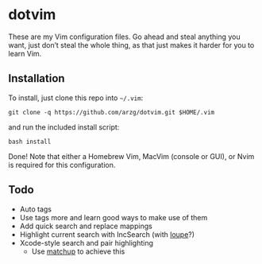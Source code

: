 # dotvim

These are my Vim configuration files. Go ahead and steal anything you want, just don’t steal the whole thing, as that just makes it harder for you to learn Vim.

## Installation

To install, just clone this repo into `~/.vim`:

    git clone -q https://github.com/arzg/dotvim.git $HOME/.vim

and run the included install script:

    bash install

Done! Note that either a Homebrew Vim, MacVim (console or GUI), or Nvim is
required for this configuration.

## Todo

- Auto tags
- Use tags more and learn good ways to make use of them
- Add quick search and replace mappings
- Highlight current search with IncSearch (with
  [loupe](https://github.com/wincent/loupe)?)
- Xcode-style search and pair highlighting
   - Use [matchup](https://github.com/andymass/vim-matchup) to achieve this

